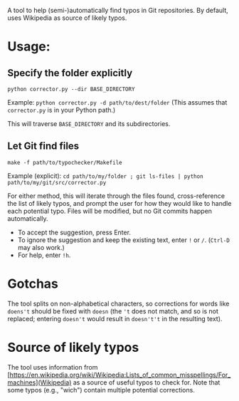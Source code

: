 A tool to help (semi-)automatically find typos in Git repositories. 
By default, uses Wikipedia as source of likely typos.

# Usage:

## Specify the folder explicitly

```shell script 
python corrector.py --dir BASE_DIRECTORY
```

Example: `python corrector.py -d path/to/dest/folder` 
(This assumes that `corrector.py` is in your Python path.) 

This will traverse `BASE_DIRECTORY` and its subdirectories.

## Let Git find files
```shell script 
make -f path/to/typochecker/Makefile
```

Example (explicit): `cd path/to/my/folder ; git ls-files | python path/to/my/git/src/corrector.py`

For either method, this will iterate through the files found, cross-reference the 
list of likely typos, and prompt the user for how they would like to handle
each potential typo. Files will be modified, but no Git commits happen 
automatically.

* To accept the suggestion, press Enter.
* To ignore the suggestion and keep the existing text, enter `!` or `/`.
(`Ctrl-D` may also work.)
* For help, enter `!h`.

# Gotchas

The tool splits on non-alphabetical characters, 
so corrections for words like `doens't` should be fixed with `doesn` 
(the `'t` does not match, and so is not replaced; 
entering `doesn't` would result in `doesn't't` in the resulting text).

# Source of likely typos

The tool uses information from 
[https://en.wikipedia.org/wiki/Wikipedia:Lists_of_common_misspellings/For_machines](Wikipedia)
as a source of useful typos to check for. Note that some typos (e.g., "wich") contain multiple potential corrections.